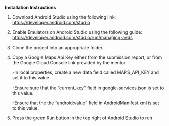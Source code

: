**Installation Instructions**

1. Download Android Studio using the following link: https://developer.android.com/studio
2. Enable Emulators on Android Studio using the following guide: https://developer.android.com/studio/run/managing-avds
3. Clone the project into an appropriate folder.
4. Copy a Google Maps Api Key either from the submission report, or from the Google Cloud Console link provided by the mentor

    -In local.properties, create a new data field called MAPS_API_KEY and set it to this value
   
    -Ensure sure that the “current_key” field in google-services.json is set to this value.
   
    -Ensure that the the “android:value” field in AndroidManifest.xml is set to this value.
6. Press the green Run button in the top right of Android Studio to run
